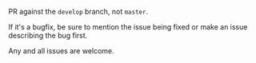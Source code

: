 PR against the `develop` branch, not `master`.

If it's a bugfix, be sure to mention the issue being fixed or make an issue
describing the bug first.

Any and all issues are welcome.
